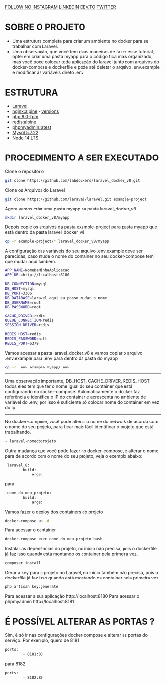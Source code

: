 
[FOLLOW NO INSTAGRAM](https://www.instagram.com/wesllycode/)
[LINKEDIN](https://www.linkedin.com/in/weslly-sousa-a0bb2647/)
[DEV.TO](https://dev.to/wesllycode)
[TWITTER](https://twitter.com/wesllycode)

# SOBRE O PROJETO
- Uma estrutura completa para criar um ambiente no docker para se trabalhar com Laravel.
- Uma observação, que você tem duas maneiras de fazer esse tutorial, optei em criar uma pasta myapp para
  o código fica mais organizado, mas você pode colocar toda aplicação do laravel junto com arquivos do
  docker-compose e dockerfile e pode até deletar o arquivo .env.example e modificar as variáveis direto
  .env


# ESTRUTURA
 * [Laravel](https://laravel.com)
 * [nginx:alpine](https://hub.docker.com/_/nginx) - [versions](https://nginx.org/en/CHANGES)
 * [php:8.0-fpm](https://hub.docker.com/_/php)
 * [redis:alpine](https://hub.docker.com/_/redis)
 * [phpmyadmin:latest](https://hub.docker.com/_/phpmyadmin)
 * [Mysql 5.7.22](https://hub.docker.com/_/mysql)
 * [Node 14 LTS](https://github.com/nodesource/distributions#debmanual)


 # PROCEDIMENTO A SER EXECUTADO

Clone o repositório 
```sh
git clone https://github.com/labdockers/laravel_docker_v8.git
```

Clone os Arquivos do Laravel
```sh
git clone https://github.com/laravel/laravel.git example-project
```
Agora vamos criar uma pasta myapp na pasta laravel_docker_v8
```sh
mkdir laravel_docker_v8/myapp

```

Depois copie os arquivos da pasta example-project para pasta myapp que está dentro da pasta laravel_docker_v8
```sh
cp -r example-project/* laravel_docker_v8/myapp
```

A configuração das variáveis do  seu arquivo .env.example deve ser parecidas, caso mude o nome do container no seu docker-compose tem que mudar aqui também.
```sh
APP_NAME=NomeDaMinhaAplicacao
APP_URL=http://localhost:8180

DB_CONNECTION=mysql
DB_HOST=mysql
DB_PORT=3306
DB_DATABASE=laravel_aqui_eu_posso_mudar_o_nome
DB_USERNAME=root
DB_PASSWORD=root

CACHE_DRIVER=redis
QUEUE_CONNECTION=redis
SESSION_DRIVER=redis

REDIS_HOST=redis
REDIS_PASSWORD=null
REDIS_PORT=6379
```

Vamos acessar a pasta laravel_docker_v8 e vamos copiar o arquivo .env.example para .env  para dentro da pasta do myapp
```sh
cp -r .env.example myapp/.env
```


----
Uma observação importante,  DB_HOST, CACHE_DRIVER, REDIS_HOST todos eles tem que ter o nome igual do seu container que está configurando no docker-compose. Automaticamente o docker faz referência e identifica o IP do container e acrescenta no ambiente de variável do .env, por isso é suficiente só colocar nome do container em vez do ip.

----

No docker-compose, você pode alterar o nome do network de acordo com o nome do seu projeto, para ficar mais fácil
identificar o projeto que está trabalhando.          
```sh
- laravel-nomedoprojeto
```

Outra mudança que você pode fazer no docker-compose, e alterar o nome para de acordo com o nome do seu projeto, veja o exemplo abaixo:

```sh
 laravel_8:
        build: 
            args: 
```
para
```sh
 nome_do_meu_projeto:
        build: 
            args: 
```


Vamos fazer o deploy dos containers do projeto
```sh
docker-compose up -d
```

Para acessar o container
```sh
docker-compose exec nome_do_meu_projeto bash
```
Instalar as depedências do projeto, no inicio não precisa, pois o dockerfile já faz isso quando está montando os container pela primeira vez.
```sh
composer install
```

Gerar a key para o projeto no Laravel, no inicio também não precisa, pois o dockerfile já faz isso quando está montando os container pela primeira vez. 
```sh
php artisan key:generate
```

Para acessar a sua aplicação  http://localhost:8180
Para acessar o phpmyadmin http://localhost:8181

# É POSSÍVEL ALTERAR AS PORTAS ?
Sim, é só ir nas configurações docker-compose e alterar as portas do serviço.
Por exemplo, quero de 8181

```sh
ports:
        - 8181:80
```
para 8182
```sh
ports:
        - 8182:80
```